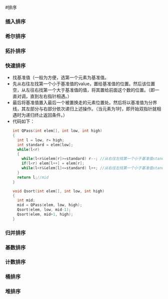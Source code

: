 #排序
### 插入排序
### 希尔排序
### 拓扑排序
### 快速排序
* 找基准值（一般为方便，选第一个元素为基准值。
* 先从右往左找第一个小于基准值的value，置给基准值的位置。然后该位置空，从左往右找第一个大于基准值的值，将其置给前面这个数的位置。（即一直对调，直到左右指针相遇。）
* 最后将基准值置入最后一个被置换走的元素位置处。然后将以基准值为分界线，其左部分与右部分依次递归上述操作。（当元素为1时，即开始双指针就相遇时为递归终止返回条件。）
* 代码如下：
  ```c++
  int QPass(int elem[], int low, int high)
  {
    int l = low, r= high;
    int standard = elem[low];
    while(l<r)
    {
      while(l<r&&elem[r]>=standard) r--; //从右往左找第一个小于基准值standard的value
      if(l<r) elem[l++] = elem[r];
      while(l<r&&elem[l]<=standard) l++; //从右往左找第一个小于基准值standard的value
    }
    return l;//mid
  }

  void Qsort(int elem[], int low, int high)
  {
    int mid;
    mid = QPass(elem, low, high);
    Qsort(elem, low, mid-1);
    Qsort(elem, mid+1, high);
  }
### 归并排序
### 基数排序
### 计数排序
### 桶排序
### 堆排序
### 
